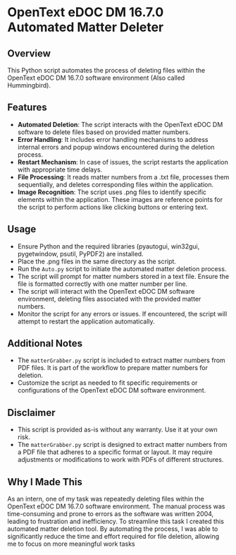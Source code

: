 # OpenText eDOC DM 16.7.0 Automated Matter Deleter

## Overview
This Python script automates the process of deleting files within the OpenText eDOC DM 16.7.0 software environment (Also called Hummingbird).

## Features
- **Automated Deletion**: The script interacts with the OpenText eDOC DM software to delete files based on provided matter numbers.
- **Error Handling**: It includes error handling mechanisms to address internal errors and popup windows encountered during the deletion process.
- **Restart Mechanism**: In case of issues, the script restarts the application with appropriate time delays.
- **File Processing**: It reads matter numbers from a .txt file, processes them sequentially, and deletes corresponding files within the application.
- **Image Recognition**: The script uses .png files to identify specific elements within the application. These images are reference points for the script to perform actions like clicking buttons or entering text.

## Usage
- Ensure Python and the required libraries (pyautogui, win32gui, pygetwindow, psutil, PyPDF2) are installed.
- Place the .png files in the same directory as the script.
- Run the `Auto.py` script to initiate the automated matter deletion process.
- The script will prompt for matter numbers stored in a text file. Ensure the file is formatted correctly with one matter number per line.
- The script will interact with the OpenText eDOC DM software environment, deleting files associated with the provided matter numbers.
- Monitor the script for any errors or issues. If encountered, the script will attempt to restart the application automatically.

## Additional Notes
- The `matterGrabber.py` script is included to extract matter numbers from PDF files. It is part of the workflow to prepare matter numbers for deletion.
- Customize the script as needed to fit specific requirements or configurations of the OpenText eDOC DM software environment.

## Disclaimer
- This script is provided as-is without any warranty. Use it at your own risk.
- The `matterGrabber.py` script is designed to extract matter numbers from a PDF file that adheres to a specific format or layout. It may require adjustments or modifications to work with PDFs of different structures.

## Why I Made This
As an intern, one of my task was repeatedly deleting files within the OpenText eDOC DM 16.7.0 software environment. The manual process was time-consuming and prone to errors as the software was written 2004, leading to frustration and inefficiency. To streamline this task I created this automated matter deletion tool. By automating the process, I was able to significantly reduce the time and effort required for file deletion, allowing me to focus on more meaningful work tasks

